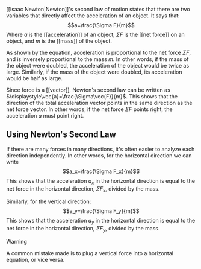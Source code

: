[[Isaac Newton|Newton]]'s second law of motion states that there are two variables that directly affect the acceleration of an object. It says that:
$$a=\frac{\Sigma F}{m}$$
Where $a$ is the [[acceleration]] of an object, $\Sigma F$ is the [[net force]] on an object, and $m$ is the [[mass]] of the object.

As shown by the equation, acceleration is proportional to the net force $\Sigma F$, and is inversely proportional to the mass $m$. In other words, if the mass of the object were doubled, the acceleration of the object would be twice as large. Similarly, if the mass of the object were doubled, its acceleration would be half as large.

Since force is a [[vector]], Newton's second law can be written as $\displaystyle\vec{a}=\frac{\Sigma\vec{F}}{m}$. This shows that the direction of the total acceleration vector points in the same direction as the net force vector. In other words, if the net force $\Sigma F$ points right, the acceleration $a$ must point right.
## Using Newton's Second Law
If there are many forces in many directions, it's often easier to analyze each direction independently. In other words, for the horizontal direction we can write
$$a_x=\frac{\Sigma F_x}{m}$$
This shows that the acceleration $a_x$ in the horizontal direction is equal to the net force in the horizontal direction, $\Sigma F_x$, divided by the mass. 

Similarly, for the vertical direction:
$$a_y=\frac{\Sigma F_y}{m}$$
This shows that the acceleration $a_y$ in the horizontal direction is equal to the net force in the horizontal direction, $\Sigma F_y$, divided by the mass. 

>[!Warning]
>A common mistake made is to plug a vertical force into a horizontal equation, or vice versa.

